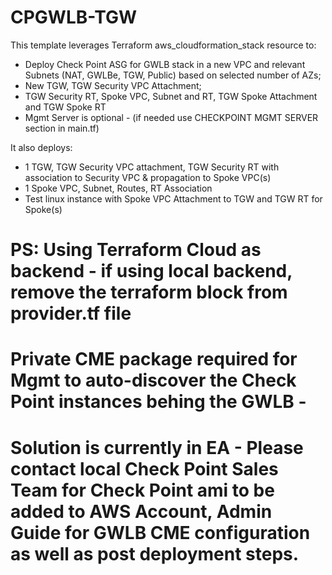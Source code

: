 # CPGWLB-TGW

This template leverages Terraform aws_cloudformation_stack resource to:

* Deploy Check Point ASG for GWLB stack in a new VPC and relevant Subnets (NAT, GWLBe, TGW, Public) based on selected number of AZs; 
* New TGW, TGW Security VPC Attachment; 
* TGW Security RT, Spoke VPC, Subnet and RT, TGW Spoke Attachment and TGW Spoke RT
* Mgmt Server is optional - (if needed use CHECKPOINT MGMT SERVER section in main.tf)

It also deploys:

* 1 TGW, TGW Security VPC attachment, TGW Security RT with association to Security VPC & propagation to Spoke VPC(s)
* 1 Spoke VPC, Subnet, Routes, RT Association 
* Test linux instance with Spoke VPC Attachment to TGW and TGW RT for Spoke(s)

# PS: Using Terraform Cloud as backend - if using local backend, remove the terraform block from provider.tf file

# Private CME package required for Mgmt to auto-discover the Check Point instances behing the GWLB - 

# Solution is currently in EA - Please contact local Check Point Sales Team for Check Point ami to be added to AWS Account, Admin Guide for GWLB CME configuration as well as post deployment steps. 

